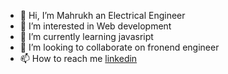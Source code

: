 - 👋 Hi, I’m Mahrukh an Electrical Engineer
- 👀 I’m interested in Web development
- 🌱 I’m currently learning javasript
- 💞️ I’m looking to collaborate on fronend engineer
- 📫 How to reach me 
[linkedin](linkedin.com/in/mah-rukh-0313/)

<!---
Mahrukh12345/Mahrukh12345 is a ✨ special ✨ repository because its `README.md` (this file) appears on your GitHub profile.
You can click the Preview link to take a look at your changes.
--->
